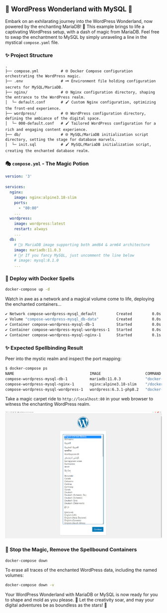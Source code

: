## 🌟 WordPress Wonderland with MySQL 🌈

Embark on an exhilarating journey into the WordPress Wonderland, now powered by the enchanting MariaDB! 🚀 This example brings to life a captivating WordPress setup, with a dash of magic from MariaDB. Feel free to swap the enchantment to MySQL by simply unraveling a line in the mystical `compose.yaml` file.

### ✨ Project Structure

```plaintext
.
├── compose.yml          # 🌐 Docker Compose configuration orchestrating the WordPress magic.
├── .env                 # 🗝️ Environment file holding configuration secrets for MySQL/MariaDB.
├── nginx/               # 🌐 Nginx configuration directory, shaping the entrance to the WordPress realm.
│  └─ default.conf       # 🖌️ Custom Nginx configuration, optimizing the front-end experience.
├── wordpress/           # 🌐 WordPress configuration directory, defining the ambiance of the digital space.
│  └─ 000-default.conf   # 🖌️ Tailored WordPress configuration for a rich and engaging content experience.
├── db/                  # 🌐 MySQL/MariaDB initialization script directory, setting the stage for database marvels.
│  └─ init.sql           # 🖌️ MySQL/MariaDB initialization script, creating the enchanted database realm.
```

### 🎭 `compose.yml` - The Magic Potion

```yaml
version: '3'

services:
  nginx:
    image: nginx:alpine3.18-slim
    ports:
      - "80:80"
    ...
  wordpress:
    image: wordpress:latest
    restart: always
    ...
  db:
    # 🧙‍♀️ MariaDB image supporting both amd64 & arm64 architecture
    image: mariadb:11.0.3
    # 🧙‍♂️ If you fancy MySQL, just uncomment the line below
    # image: mysql:8.1.0
    ...
```

### 🚀 Deploy with Docker Spells

```bash
docker-compose up -d
```

Watch in awe as a network and a magical volume come to life, deploying the enchanted containers...

```bash
✔ Network compose-wordpress-mysql_default         Created         0.0s
✔ Volume "compose-wordpress-mysql_db-data"        Created         0.0s
✔ Container compose-wordpress-mysql-db-1          Started         0.0s
✔ Container compose-wordpress-mysql-wordpress-1   Started         0.0s
✔ Container compose-wordpress-mysql-nginx-1       Started         0.1s
```

### ✨ Expected Spellbinding Result

Peer into the mystic realm and inspect the port mapping:

```bash
$ docker-compose ps
NAME                                  IMAGE                    COMMAND                  SERVICE             CREATED              STATUS              PORTS
compose-wordpress-mysql-db-1          mariadb:11.0.3           "docker-entrypoint.s…"   db                  About a minute ago   Up About a minute   3306/tcp
compose-wordpress-mysql-nginx-1       nginx:alpine3.18-slim    "/docker-entrypoint.…"   nginx               About a minute ago   Up About a minute   0.0.0.0:80->80/tcp, :::80->80/tcp
compose-wordpress-mysql-wordpress-1   wordpress:6.3.1-php8.2   "docker-entrypoint.s…"   wordpress           About a minute ago   Up About a minute   80/tcp
```

Take a magic carpet ride to `http://localhost:80` in your web browser to witness the enchanting WordPress realm.

![WordPress](./output.jpg)

### 🛑 Stop the Magic, Remove the Spellbound Containers

```bash
docker-compose down
```

To erase all traces of the enchanted WordPress data, including the named volumes:

```bash
docker-compose down -v
```

Your WordPress Wonderland with MariaDB or MySQL is now ready for you to shape and mold as you please. 🌟 Let the creativity soar, and may your digital adventures be as boundless as the stars! 🌌
